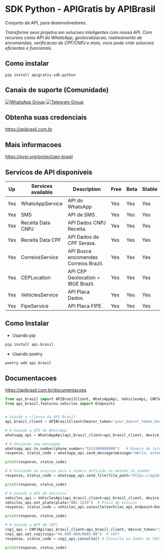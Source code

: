 # SDK Python - APIGratis by APIBrasil

Conjunto de API, para desenvolvedores.

_Transforme seus projetos em solucoes inteligentes com nossa API. Com recursos como API do WhatsApp, geolocalizacao, rastreamento de encomendas, verificacao de CPF/CNPJ e mais, voce pode criar solucoes eficientes e funcionais._

## Como instalar

```pip install apigratis-sdk-python```
## Canais de suporte (Comunidade)
[![WhatsApp Group](https://img.shields.io/badge/WhatsApp-Group-25D366?logo=whatsapp)](https://chat.whatsapp.com/EeAWALQb6Ga5oeTbG7DD2k)
[![Telegram Group](https://img.shields.io/badge/Telegram-Group-32AFED?logo=telegram)](https://t.me/apigratisoficial)

## Obtenha suas credenciais
https://apibrasil.com.br

## Mais informacoes

https://pypi.org/project/api-brasil

## Servicos de API disponiveis

| Up  | Services available            | Description       | Free    | Beta        | Stable   |
------|-------------------------------|-------------------|---------| ------------------------- | ------------------------- |
| Yes | WhatsAppService                | API do WhatsApp                         |   Yes   | Yes                   | Yes                   |
| Yes | SMS                            | API de SMS              .               |   Yes   | Yes                   | Yes                   |
| Yes | Receita Data CNPJ              | API Dados CNPJ Receita.                 |   Yes   | Yes                   | Yes                   |
| Yes | Receita Data CPF               | API Dados de CPF Serasa.                |   Yes   | Yes                   | Yes                   |
| Yes | CorreiosService                | API Busca encomendas Correios Brazil.   |   Yes   | Yes                   | Yes                   |
| Yes | CEPLocation                    | API CEP Geolocation + IBGE Brazil.      |   Yes   | Yes                   | Yes                   |
| Yes | VehiclesService                | API Placa Dados.                        |   Yes   | Yes                   | Yes                   |
| Yes | FipeService                    | API Placa FIPE.                         |   Yes   | Yes                   | Yes                   |

## Como Instalar

* Usando pip

``` bash
pip install api-brasil 
```

* Usando poetry

``` bash
poetry add api-brasil 
```

## Documentacoes
https://apibrasil.com.br/documentacoes

```python
from api_brasil import APIBrasilClient, WhatsAppApi, VehiclesApi, CNPJApi
from api_brasil.features.vehicles import Endpoints


# Usando o cliente da API Brasil
api_brasil_client = APIBrasilClient(bearer_token="your_bearer_token_here")  # Você pode encontrar o seu bearer token em https://apibrasil.com.br na área de Credenciais

# # Usando a API de WhatsApp
whatsapp_api = WhatsAppApi(api_brasil_client=api_brasil_client, device_token="your_device_token_here") # Você pode encontrar o seu device token em https://apibrasil.com.br na área de Dispositivos

# # Enviando uma mensagem
whatsapp_api.to_number(phone_number="5511999999999")   # Número de telefone para enviar a mensagem
response, status_code = whatsapp_api.send_message(message="Hello, estou integrado com sucesso com Api Brasil!")

print(response, status_code)

# # Enviando um arquivo para o número definido no método to_number
response, status_code = whatsapp_api.send_file(file_path="https://apibrasil.io/img/capa.png", file_description="Bem vindo a API Brasil")

print(response, status_code)

# # Usando a API de Veículos
vehicles_api = VehiclesApi(api_brasil_client=api_brasil_client, device_token="your_device_token_here")
vehicles_api.set_plate(plate="ABC-1234")  # Placa do veículo
response, status_code = vehicles_api.consulta(vechiles_api_endpoint=Endpoints.dados) # Consulta os dados do veículo

print(response, status_code)

# # Usando a API de CNPJ
cnpj_api = CNPJApi(api_brasil_client=api_brasil_client, device_token="your_device_token_here")
cnpj_api.set_cnpj(cnpj="44.959.669/0001-80")  # CNPJ
response, status_code = cnpj_api.consulta() # Consulta os dados do CNPJ

print(response, status_code)
```